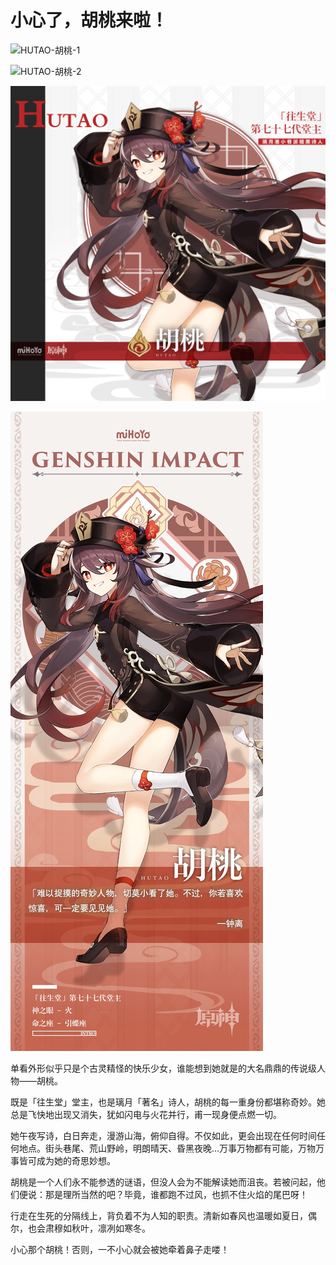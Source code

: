 # 小心了，胡桃来啦！

![HUTAO-胡桃-1](./../D动图/HUTAO-胡桃-1.gif)

![HUTAO-胡桃-2](./../D动图/HUTAO-胡桃-2.gif)

![HUTAO-胡桃](./../B方形卡/HUTAO-胡桃.jpg)

![HUTAO-胡桃](./../C立绘/HUTAO-胡桃.jpg)

单看外形似乎只是个古灵精怪的快乐少女，谁能想到她就是的大名鼎鼎的传说级人物——胡桃。



既是「往生堂」堂主，也是璃月「著名」诗人，胡桃的每一重身份都堪称奇妙。她总是飞快地出现又消失，犹如闪电与火花并行，甫一现身便点燃一切。



她午夜写诗，白日奔走，漫游山海，俯仰自得。不仅如此，更会出现在任何时间任何地点。街头巷尾、荒山野岭，明朗晴天、昏黑夜晚…万事万物都有可能，万物万事皆可成为她的奇思妙想。



胡桃是一个人们永不能参透的谜语，但没人会为不能解读她而沮丧。若被问起，他们便说：那是理所当然的吧？毕竟，谁都跑不过风，也抓不住火焰的尾巴呀！



行走在生死的分隔线上，背负着不为人知的职责。清新如春风也温暖如夏日，偶尔，也会肃穆如秋叶，凛冽如寒冬。



小心那个胡桃！否则，一不小心就会被她牵着鼻子走喽！